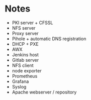 # Notes

* PKI server + CFSSL
* NFS server
* Proxy server
* Pihole + automatic DNS registration
* DHCP + PXE
* AWX
* Jenkins host
* Gitlab server
* NFS client
* node exporter
* Prometheus
* Grafana
* Syslog
* Apache webserver / repository


